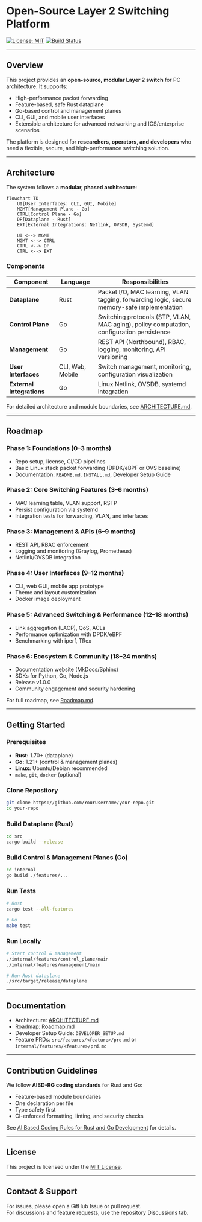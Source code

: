 # Open-Source Layer 2 Switching Platform

[![License: MIT](https://img.shields.io/badge/License-MIT-blue.svg)](LICENSE)
[![Build Status](https://github.com/YourUsername/your-repo/actions/workflows/ci.yml/badge.svg)](https://github.com/YourUsername/your-repo/actions)

---

## Overview

This project provides an **open-source, modular Layer 2 switch** for PC architecture. It supports:

- High-performance packet forwarding
- Feature-based, safe Rust dataplane
- Go-based control and management planes
- CLI, GUI, and mobile user interfaces
- Extensible architecture for advanced networking and ICS/enterprise scenarios

The platform is designed for **researchers, operators, and developers** who need a flexible, secure, and high-performance switching solution.

---

## Architecture

The system follows a **modular, phased architecture**:

```mermaid
flowchart TD
    UI[User Interfaces: CLI, GUI, Mobile]
    MGMT[Management Plane - Go]
    CTRL[Control Plane - Go]
    DP[Dataplane - Rust]
    EXT[External Integrations: Netlink, OVSDB, Systemd]

    UI <--> MGMT
    MGMT <--> CTRL
    CTRL <--> DP
    CTRL <--> EXT
```

### Components

| Component        | Language | Responsibilities                                                                                   |
|-----------------|---------|---------------------------------------------------------------------------------------------------|
| **Dataplane**   | Rust    | Packet I/O, MAC learning, VLAN tagging, forwarding logic, secure memory-safe implementation      |
| **Control Plane**| Go      | Switching protocols (STP, VLAN, MAC aging), policy computation, configuration persistence        |
| **Management**  | Go      | REST API (Northbound), RBAC, logging, monitoring, API versioning                                  |
| **User Interfaces** | CLI, Web, Mobile | Switch management, monitoring, configuration visualization                                   |
| **External Integrations** | Go | Linux Netlink, OVSDB, systemd integration                                                        |

For detailed architecture and module boundaries, see [ARCHITECTURE.md](ARCHITECTURE.md).

---

## Roadmap

### Phase 1: Foundations (0–3 months)
- Repo setup, license, CI/CD pipelines  
- Basic Linux stack packet forwarding (DPDK/eBPF or OVS baseline)  
- Documentation: `README.md`, `INSTALL.md`, Developer Setup Guide

### Phase 2: Core Switching Features (3–6 months)
- MAC learning table, VLAN support, RSTP  
- Persist configuration via systemd  
- Integration tests for forwarding, VLAN, and interfaces

### Phase 3: Management & APIs (6–9 months)
- REST API, RBAC enforcement  
- Logging and monitoring (Graylog, Prometheus)  
- Netlink/OVSDB integration

### Phase 4: User Interfaces (9–12 months)
- CLI, web GUI, mobile app prototype  
- Theme and layout customization  
- Docker image deployment

### Phase 5: Advanced Switching & Performance (12–18 months)
- Link aggregation (LACP), QoS, ACLs  
- Performance optimization with DPDK/eBPF  
- Benchmarking with iperf, TRex

### Phase 6: Ecosystem & Community (18–24 months)
- Documentation website (MkDocs/Sphinx)  
- SDKs for Python, Go, Node.js  
- Release v1.0.0  
- Community engagement and security hardening

For full roadmap, see [Roadmap.md](Roadmap.md).

---

## Getting Started

### Prerequisites

- **Rust:** 1.70+ (dataplane)  
- **Go:** 1.21+ (control & management planes)  
- **Linux:** Ubuntu/Debian recommended  
- `make`, `git`, `docker` (optional)

### Clone Repository

```bash
git clone https://github.com/YourUsername/your-repo.git
cd your-repo
```

### Build Dataplane (Rust)

```bash
cd src
cargo build --release
```

### Build Control & Management Planes (Go)

```bash
cd internal
go build ./features/...
```

### Run Tests

```bash
# Rust
cargo test --all-features

# Go
make test
```

### Run Locally

```bash
# Start control & management
./internal/features/control_plane/main
./internal/features/management/main

# Run Rust dataplane
./src/target/release/dataplane
```

---

## Documentation

- Architecture: [ARCHITECTURE.md](./ARCHITECTURE.md)  
- Roadmap: [Roadmap.md](./Roadmap.md)  
- Developer Setup Guide: `DEVELOPER_SETUP.md`  
- Feature PRDs: `src/features/<feature>/prd.md` or `internal/features/<feature>/prd.md`  

---

## Contribution Guidelines

We follow **AIBD-RG coding standards** for Rust and Go:

- Feature-based module boundaries  
- One declaration per file  
- Type safety first  
- CI-enforced formatting, linting, and security checks  

See [AI Based Coding Rules for Rust and Go Development](./AI%20Based%20coding%20rules%20for%20Rust%20and%20Go%20development.md) for details.

---

## License

This project is licensed under the [MIT License](LICENSE).

---

## Contact & Support

For issues, please open a GitHub Issue or pull request.  
For discussions and feature requests, use the repository Discussions tab.
